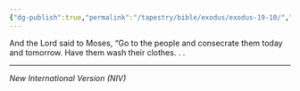 ```yaml
---
{"dg-publish":true,"permalink":"/tapestry/bible/exodus/exodus-19-10/","title":"Exodus 19:10","hide":true,"tags":["bible-verse","bible-verse"],"dgHomeLink":true,"dgShowLocalGraph":true,"dgEnableSearch":true}
---
```



And the Lord said to Moses, “Go to the people and consecrate them today and tomorrow. Have them wash their clothes. . . 

---
*New International Version (NIV)*